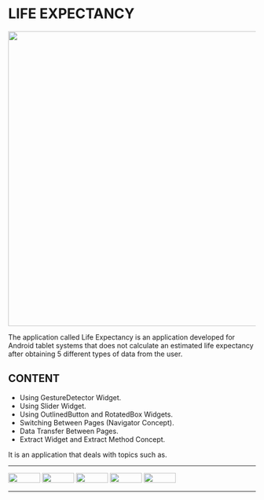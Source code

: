 # LIFE EXPECTANCY

<img src="https://user-images.githubusercontent.com/81561442/161435416-30a7fc93-3592-4951-8e4f-15446639f4c3.png" width='600'>

The application called Life Expectancy is an application developed for Android tablet systems that does not calculate an estimated life expectancy after obtaining 5 different types of data from the user. 

## CONTENT

- Using GestureDetector Widget.
- Using Slider Widget.
- Using OutlinedButton and RotatedBox Widgets.
- Switching Between Pages (Navigator Concept).
- Data Transfer Between Pages.
- Extract Widget and Extract Method Concept.

It is an application that deals with topics such as.

<!---       <img src="">     --->   

--------------------------------------

<img src="https://img.shields.io/badge/Flutter-02569B?style=for-the-badge&logo=flutter&logoColor=white" width='65' height=20> <img src="https://img.shields.io/badge/Dart-0175C2?style=for-the-badge&logo=dart&logoColor=white" width='65' height=20> <img src="https://img.shields.io/badge/Android-3DDC84?style=for-the-badge&logo=android&logoColor=white" width='65' height=20> <img src="https://img.shields.io/badge/LinkedIn-0077B5?style=for-the-badge&logo=linkedin&logoColor=white" width='65' height=20>  <img src="https://img.shields.io/badge/Gmail-D14836?style=for-the-badge&logo=gmail&logoColor=white" width='65' height=20>  

---------------------------------------
